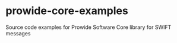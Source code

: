 prowide-core-examples
=====================

Source code examples for Prowide Software Core library for SWIFT messages
